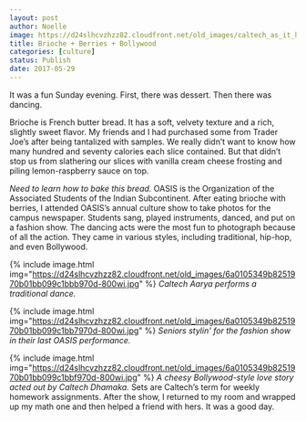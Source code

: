 ```yaml
---
layout: post
author: Noelle
image: https://d24slhcvzhzz82.cloudfront.net/old_images/caltech_as_it_happens/6a0105349b8251970b01b7c8f90543970b.jpg
title: Brioche + Berries + Bollywood
categories: [culture]
status: Publish
date: 2017-05-29
---
```


It was a fun Sunday evening. First, there was dessert. Then there was dancing.

Brioche is French butter bread. It has a soft, velvety texture and a rich, slightly sweet flavor. My friends and I had purchased some from Trader Joe’s after being tantalized with samples. We really didn’t want to know how many hundred and seventy calories each slice contained. But that didn’t stop us from slathering our slices with vanilla cream cheese frosting and piling lemon-raspberry sauce on top.

*Need to learn how to bake this bread.*
OASIS is the Organization of the Associated Students of the Indian Subcontinent. After eating brioche with berries, I attended OASIS’s annual culture show to take photos for the campus newspaper. Students sang, played instruments, danced, and put on a fashion show. The dancing acts were the most fun to photograph because of all the action. They came in various styles, including traditional, hip-hop, and even Bollywood.


{% include image.html img="https://d24slhcvzhzz82.cloudfront.net/old_images/6a0105349b8251970b01bb099c1bbb970d-800wi.jpg" %}
*Caltech Aarya performs a traditional dance.*


{% include image.html img="https://d24slhcvzhzz82.cloudfront.net/old_images/6a0105349b8251970b01bb099c1bb7970d-800wi.jpg" %}
*Seniors stylin' for the fashion show in their last OASIS performance.*


{% include image.html img="https://d24slhcvzhzz82.cloudfront.net/old_images/6a0105349b8251970b01bb099c1bbf970d-800wi.jpg" %}
*A cheesy Bollywood-style love story acted out by Caltech Dhamaka.*
Sets are Caltech’s term for weekly homework assignments. After the show, I returned to my room and wrapped up my math one and then helped a friend with hers. It was a good day.

